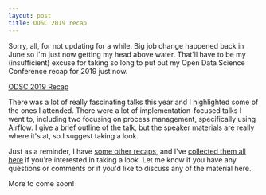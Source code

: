 ```yaml
---
layout: post
title: ODSC 2019 recap
---
```


Sorry, all, for not updating for a while.  Big job change happened back in June so I'm just now getting my head above water.  That'll have to be my (insufficient) excuse for taking so long to put out my Open Data Science Conference recap for 2019 just now.

[ODSC 2019 Recap](https://docs.google.com/presentation/d/1beGzD2Pep6XhfvKB3CpU3kCVJsfNk7mrURHC44EJrbo/edit?usp=sharing)

There was a lot of really fascinating talks this year and I highlighted some of the ones I attended.  There were a lot of implementation-focused talks I went to, including two focusing on process management, specifically using Airflow.  I give a brief outline of the talk, but the speaker materials are really where it's at, so I suggest taking a look.

Just as a reminder, I have [some other recaps](https://bpben.github.io/2018/12/08/conference-recaps/), and I've [collected them all here](https://drive.google.com/drive/folders/1lAVDNU0lskdH4M7UzxwGjHw8KlspLFCv?usp=sharing) if you're interested in taking a look.  Let me know if you have any questions or comments or if you'd like to discuss any of the material here.

More to come soon!